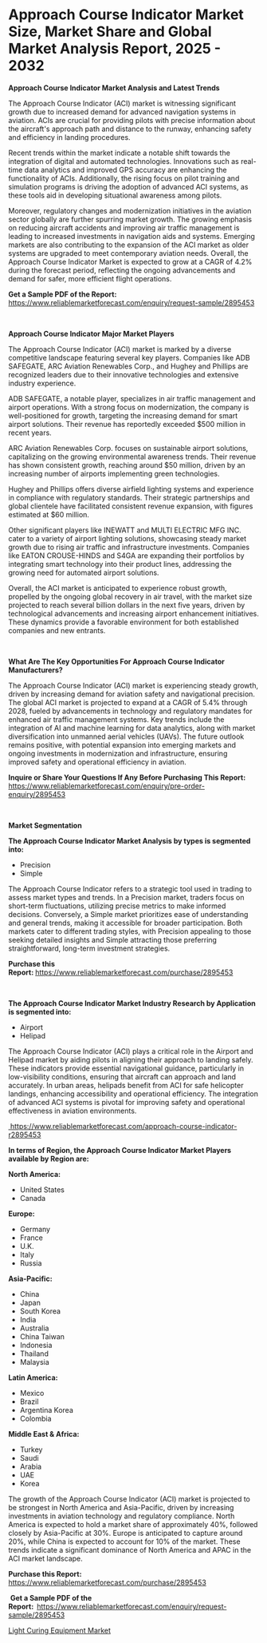 <p><h1>Approach Course Indicator Market Size, Market Share and Global Market Analysis Report, 2025 - 2032</h1></p><p><strong>Approach Course Indicator Market Analysis and Latest Trends</strong></p>
<p><p>The Approach Course Indicator (ACI) market is witnessing significant growth due to increased demand for advanced navigation systems in aviation. ACIs are crucial for providing pilots with precise information about the aircraft's approach path and distance to the runway, enhancing safety and efficiency in landing procedures. </p><p>Recent trends within the market indicate a notable shift towards the integration of digital and automated technologies. Innovations such as real-time data analytics and improved GPS accuracy are enhancing the functionality of ACIs. Additionally, the rising focus on pilot training and simulation programs is driving the adoption of advanced ACI systems, as these tools aid in developing situational awareness among pilots.</p><p>Moreover, regulatory changes and modernization initiatives in the aviation sector globally are further spurring market growth. The growing emphasis on reducing aircraft accidents and improving air traffic management is leading to increased investments in navigation aids and systems. Emerging markets are also contributing to the expansion of the ACI market as older systems are upgraded to meet contemporary aviation needs. Overall, the Approach Course Indicator Market is expected to grow at a CAGR of 4.2% during the forecast period, reflecting the ongoing advancements and demand for safer, more efficient flight operations.</p></p>
<p><strong>Get a Sample PDF of the Report:&nbsp;</strong> <a href="https://www.reliablemarketforecast.com/enquiry/request-sample/2895453?utm_campaign=3327&utm_medium=2&utm_source=Github&utm_content=ia&utm_term=15032025&utm_id=approach-course-indicator">https://www.reliablemarketforecast.com/enquiry/request-sample/2895453</a></p>
<p>&nbsp;</p>
<p><strong>Approach Course Indicator Major Market Players</strong></p>
<p><p>The Approach Course Indicator (ACI) market is marked by a diverse competitive landscape featuring several key players. Companies like ADB SAFEGATE, ARC Aviation Renewables Corp., and Hughey and Phillips are recognized leaders due to their innovative technologies and extensive industry experience. </p><p>ADB SAFEGATE, a notable player, specializes in air traffic management and airport operations. With a strong focus on modernization, the company is well-positioned for growth, targeting the increasing demand for smart airport solutions. Their revenue has reportedly exceeded $500 million in recent years.</p><p>ARC Aviation Renewables Corp. focuses on sustainable airport solutions, capitalizing on the growing environmental awareness trends. Their revenue has shown consistent growth, reaching around $50 million, driven by an increasing number of airports implementing green technologies.</p><p>Hughey and Phillips offers diverse airfield lighting systems and experience in compliance with regulatory standards. Their strategic partnerships and global clientele have facilitated consistent revenue expansion, with figures estimated at $60 million.</p><p>Other significant players like INEWATT and MULTI ELECTRIC MFG INC. cater to a variety of airport lighting solutions, showcasing steady market growth due to rising air traffic and infrastructure investments. Companies like EATON CROUSE-HINDS and S4GA are expanding their portfolios by integrating smart technology into their product lines, addressing the growing need for automated airport solutions. </p><p>Overall, the ACI market is anticipated to experience robust growth, propelled by the ongoing global recovery in air travel, with the market size projected to reach several billion dollars in the next five years, driven by technological advancements and increasing airport enhancement initiatives. These dynamics provide a favorable environment for both established companies and new entrants.</p></p>
<p>&nbsp;</p>
<p><strong>What Are The Key Opportunities For Approach Course Indicator Manufacturers?</strong></p>
<p><p>The Approach Course Indicator (ACI) market is experiencing steady growth, driven by increasing demand for aviation safety and navigational precision. The global ACI market is projected to expand at a CAGR of 5.4% through 2028, fueled by advancements in technology and regulatory mandates for enhanced air traffic management systems. Key trends include the integration of AI and machine learning for data analytics, along with market diversification into unmanned aerial vehicles (UAVs). The future outlook remains positive, with potential expansion into emerging markets and ongoing investments in modernization and infrastructure, ensuring improved safety and operational efficiency in aviation.</p></p>
<p><strong>Inquire or Share Your Questions If Any Before Purchasing This Report:</strong> <a href="https://www.reliablemarketforecast.com/enquiry/pre-order-enquiry/2895453?utm_campaign=3327&utm_medium=2&utm_source=Github&utm_content=ia&utm_term=15032025&utm_id=approach-course-indicator">https://www.reliablemarketforecast.com/enquiry/pre-order-enquiry/2895453</a></p>
<p>&nbsp;</p>
<p><strong>Market Segmentation</strong></p>
<p><strong>The Approach Course Indicator Market Analysis by types is segmented into:</strong></p>
<p><ul><li> Precision</li><li>Simple </li></ul></p>
<p><p>The Approach Course Indicator refers to a strategic tool used in trading to assess market types and trends. In a Precision market, traders focus on short-term fluctuations, utilizing precise metrics to make informed decisions. Conversely, a Simple market prioritizes ease of understanding and general trends, making it accessible for broader participation. Both markets cater to different trading styles, with Precision appealing to those seeking detailed insights and Simple attracting those preferring straightforward, long-term investment strategies.</p></p>
<p><strong>Purchase this Report:&nbsp;</strong><a href="https://www.reliablemarketforecast.com/purchase/2895453?utm_campaign=3327&utm_medium=2&utm_source=Github&utm_content=ia&utm_term=15032025&utm_id=approach-course-indicator">https://www.reliablemarketforecast.com/purchase/2895453</a></p>
<p>&nbsp;</p>
<p><strong>The Approach Course Indicator Market Industry Research by Application is segmented into:</strong></p>
<p><ul><li> Airport</li><li>Helipad </li></ul></p>
<p><p>The Approach Course Indicator (ACI) plays a critical role in the Airport and Helipad market by aiding pilots in aligning their approach to landing safely. These indicators provide essential navigational guidance, particularly in low-visibility conditions, ensuring that aircraft can approach and land accurately. In urban areas, helipads benefit from ACI for safe helicopter landings, enhancing accessibility and operational efficiency. The integration of advanced ACI systems is pivotal for improving safety and operational effectiveness in aviation environments.</p></p>
<p><a href="https://www.reliablemarketforecast.com/approach-course-indicator-r2895453?utm_campaign=3327&utm_medium=2&utm_source=Github&utm_content=ia&utm_term=15032025&utm_id=approach-course-indicator">&nbsp;https://www.reliablemarketforecast.com/approach-course-indicator-r2895453</a></p>
<p><strong>In terms of Region, the Approach Course Indicator Market Players available by Region are:</strong></p>
<p>
    <p> <strong> North America: </strong>
        <ul>
            <li>United States</li>
            <li>Canada</li>
        </ul>
        </p> 
    <p> <strong> Europe: </strong>
        <ul>
            <li>Germany</li>
            <li>France</li>
            <li>U.K.</li>
            <li>Italy</li>
            <li>Russia</li>
        </ul>
        </p> 
    <p> <strong> Asia-Pacific: </strong>
        <ul>
            <li>China</li>
            <li>Japan</li>
            <li>South Korea</li>
            <li>India</li>
            <li>Australia</li>
            <li>China Taiwan</li>
            <li>Indonesia</li>
            <li>Thailand</li>
            <li>Malaysia</li>
        </ul>
        </p> 
    <p> <strong> Latin America: </strong>
        <ul>
            <li>Mexico</li>
            <li>Brazil</li>
            <li>Argentina Korea</li>
            <li>Colombia</li>
        </ul>
        </p> 
    <p> <strong> Middle East & Africa: </strong>
        <ul>
            <li>Turkey</li>
            <li>Saudi</li>
            <li>Arabia</li>
            <li>UAE</li>
            <li>Korea</li>
        </ul>
    </p>
    </p>
<p><p>The growth of the Approach Course Indicator (ACI) market is projected to be strongest in North America and Asia-Pacific, driven by increasing investments in aviation technology and regulatory compliance. North America is expected to hold a market share of approximately 40%, followed closely by Asia-Pacific at 30%. Europe is anticipated to capture around 20%, while China is expected to account for 10% of the market. These trends indicate a significant dominance of North America and APAC in the ACI market landscape.</p></p>
<p><strong>Purchase this Report: </strong><a href="https://www.reliablemarketforecast.com/purchase/2895453?utm_campaign=3327&utm_medium=2&utm_source=Github&utm_content=ia&utm_term=15032025&utm_id=approach-course-indicator">https://www.reliablemarketforecast.com/purchase/2895453</a></p>
<p>&nbsp;<strong>Get a Sample PDF of the Report:&nbsp;&nbsp;</strong><a href="https://www.reliablemarketforecast.com/enquiry/request-sample/2895453?utm_campaign=3327&utm_medium=2&utm_source=Github&utm_content=ia&utm_term=15032025&utm_id=approach-course-indicator">https://www.reliablemarketforecast.com/enquiry/request-sample/2895453</a></p>
<p><strong></strong></p>
<p><p><a href="https://github.com/lestymbango/Market-Research-Report-List-1/blob/main/light-curing-equipment-market.md?utm_campaign=3327&utm_medium=2&utm_source=Github&utm_content=ia&utm_term=15032025&utm_id=approach-course-indicator">Light Curing Equipment Market</a></p></p>